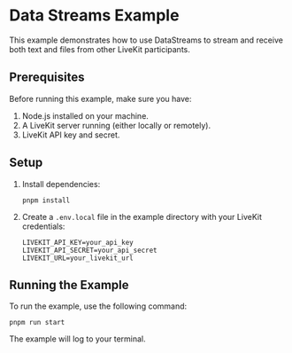 # Data Streams Example

This example demonstrates how to use DataStreams to stream and receive both text and files from other LiveKit participants.

## Prerequisites

Before running this example, make sure you have:

1. Node.js installed on your machine.
2. A LiveKit server running (either locally or remotely).
3. LiveKit API key and secret.

## Setup

1. Install dependencies:

   ```
   pnpm install
   ```

2. Create a `.env.local` file in the example directory with your LiveKit credentials:
   ```
   LIVEKIT_API_KEY=your_api_key
   LIVEKIT_API_SECRET=your_api_secret
   LIVEKIT_URL=your_livekit_url
   ```

## Running the Example

To run the example, use the following command:

```
pnpm run start
```

The example will log to your terminal.
